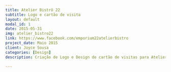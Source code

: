 ```yaml
---
title: Atelier Bistrô 22
subtitle: Logo e cartão de visita
layout: default
modal_id: 1
date: 2015-05-31
img: atelier_bistro22
link: https://www.facebook.com/emporium22atelierbistro
project_date: Maio 2015
client: Joyce Sousa
categories: [Design]
description: Criação de Logo e Design de cartão de visitas para Atelier e Bistrô 22.

---
```

